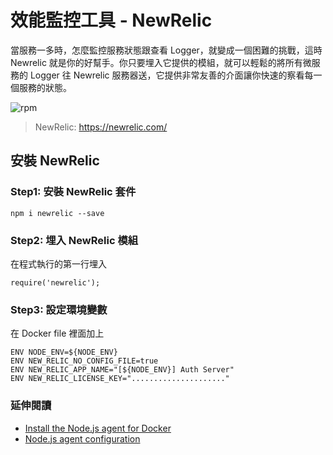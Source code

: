 # 效能監控工具 - NewRelic

當服務一多時，怎麼監控服務狀態跟查看 Logger，就變成一個困難的挑戰，這時 Newrelic 就是你的好幫手。你只要埋入它提供的模組，就可以輕鬆的將所有微服務的 Logger 往 Newrelic 服務器送，它提供非常友善的介面讓你快速的察看每一個服務的狀態。

![rpm](https://github.com/alincode/2020-microservices-in-action/raw/master/assets/rpm.png)

> NewRelic: <https://newrelic.com/>

## 安裝 NewRelic

### Step1: 安裝 NewRelic 套件

```
npm i newrelic --save
```

### Step2: 埋入 NewRelic 模組

在程式執行的第一行埋入

```
require('newrelic');
```

### Step3: 設定環境變數

在 Docker file 裡面加上

```
ENV NODE_ENV=${NODE_ENV}
ENV NEW_RELIC_NO_CONFIG_FILE=true
ENV NEW_RELIC_APP_NAME="[${NODE_ENV}] Auth Server"
ENV NEW_RELIC_LICENSE_KEY="....................."
```

### 延伸閱讀

- [Install the Node.js agent for Docker](https://docs.newrelic.com/docs/agents/nodejs-agent/installation-configuration/install-new-relic-nodejs-agent-docker)
- [Node.js agent configuration](https://docs.newrelic.com/docs/agents/nodejs-agent/installation-configuration/nodejs-agent-configuration#environment)